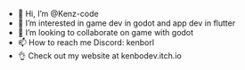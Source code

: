 - 👋 Hi, I’m @Kenz-code
- 👀 I’m interested in game dev in godot and app dev in flutter
- 💞️ I’m looking to collaborate on game with godot
- 📫 How to reach me Discord: kenborl
- 👌 Check out my website at kenbodev.itch.io

<!---
Kenz-code/Kenz-code is a ✨ special ✨ repository because its `README.md` (this file) appears on your GitHub profile.
You can click the Preview link to take a look at your changes.
--->
